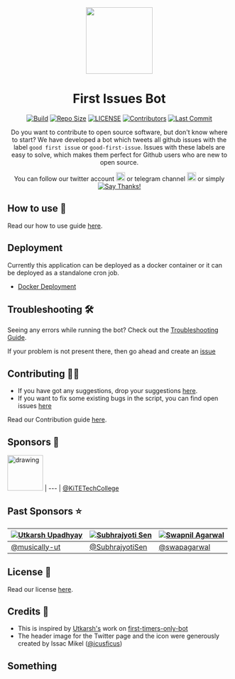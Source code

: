 <div align="center">

<img src="https://raw.githubusercontent.com/arshadkazmi42/first-issues/master/assets/first_issues_round.png" height="150">

# First Issues Bot

[![Build](https://github.com/arshadkazmi42/first-issues/actions/workflows/pytest.yml/badge.svg)](https://github.com/arshadkazmi42/first-issues/actions/workflows/pytest.yml)
[![Repo Size](https://img.shields.io/github/languages/code-size/arshadkazmi42/first-issues.svg)](https://github.com/arshadkazmi42/first-issues)
[![LICENSE](https://img.shields.io/github/license/arshadkazmi42/first-issues.svg)](https://github.com/arshadkazmi42/first-issues/blob/master/LICENSE)
[![Contributors](https://img.shields.io/github/contributors/arshadkazmi42/first-issues.svg)](https://github.com/arshadkazmi42/first-issues/graphs/contributors)
[![Last Commit](https://img.shields.io/github/last-commit/arshadkazmi42/first-issues.svg)](https://github.com/arshadkazmi42/first-issues)

Do you want to contribute to open source software, but don't know where to start?
We have developed a bot which tweets all github issues with the label `good first issue` or `good-first-issue`.
Issues with these labels are easy to solve, which makes them perfect for Github users who are new to open source.

You can follow our twitter account
<a href="https://twitter.com/first_issues" target="_blank"><img src="https://pbs.twimg.com/profile_images/1111729635610382336/_65QFl7B.png" alt="[@first_issues](https://twitter.com/first_issues)" height="20" ></a>
or telegram channel
<a href="https://t.me/firstissues" target="_blank"><img src="https://upload.wikimedia.org/wikipedia/commons/thumb/d/dd/Telegram_alternative_logo.svg/256px-Telegram_alternative_logo.svg.png" alt="[@first_issues](https://twitter.com/first_issues)" height="20" ></a>
or simply
[![Say Thanks!](https://img.shields.io/badge/Say%20Thanks-!-1EAEDB.svg)](https://saythanks.io/to/arshadkazmi42&first-issues)

</div>
  
## How to use 🤔
Read our how to use guide [here](HOW_TO_USE.md).

## Deployment

Currently this application can be deployed as a docker container or it can be deployed as a standalone cron job.

- [Docker Deployment](DOCKER_DEPLOYMENT.md)

## Troubleshooting 🛠

Seeing any errors while running the bot? Check out the [Troubleshooting Guide](TROUBLESHOOTING.md).

If your problem is not present there, then go ahead and create an [issue](https://github.com/arshadkazmi42/first-issues/issues/new)

## Contributing 🧑‍💻

- If you have got any suggestions, drop your suggestions [here](https://github.com/arshadkazmi42/first-issues/issues/new).
- If you want to fix some existing bugs in the script, you can find open issues [here](https://github.com/arshadkazmi42/first-issues/issues)

Read our Contribution guide [here](Contribution.md).

## Sponsors 🌟

[<img src="./assets/kite-logo.png" alt="drawing" style="width:80px;"/>](https://www.kgkite.ac.in/)
| --- |
[@KiTETechCollege](https://twitter.com/KiTETechCollege)

## Past Sponsors ⭐️

| [![Utkarsh Upadhyay](https://github.com/musically-ut.png?size=60)](https://github.com/musically-ut) | [![Subhrajyoti Sen](https://github.com/SubhrajyotiSen.png?size=60)](https://github.com/SubhrajyotiSen) | [![Swapnil Agarwal](https://github.com/swapagarwal.png?size=60)](https://github.com/swapagarwal) |
| --------------------------------------------------------------------------------------------------- | ------------------------------------------------------------------------------------------------------ | ------------------------------------------------------------------------------------------------ |
| [@musically-ut](https://github.com/musically-ut)                                                    | [@SubhrajyotiSen](https://github.com/SubhrajyotiSen)                                                   | [@swapagarwal](https://github.com/swapagarwal)                                                   |

## License 👮

Read our license [here](https://github.com/arshadkazmi42/first-issues/blob/master/LICENSE).

## Credits 👏

- This is inspired by [Utkarsh's](https://github.com/musically-ut) work on [first-timers-only-bot](https://github.com/musically-ut/first-timers-only-bot)
- The header image for the Twitter page and the icon were generously created by Issac Mikel ([@icusficus](https://github.com/icusficus))


## Something